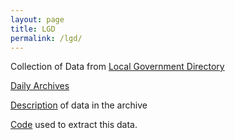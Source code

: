 ```yaml
---
layout: page
title: LGD
permalink: /lgd/
---
```


Collection of Data from [Local Government Directory](https://lgdirectorey.gov.in)

[Daily Archives](archives)

[Description](anatomy) of data in the archive

[Code](https://github.com/ramSeraph/opendata//tree/master/lgd) used to extract this data.

